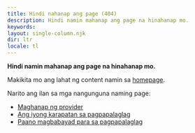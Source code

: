 ```yaml
---
title: Hindi nahanap ang page (404)
description: Hindi namin mahanap ang page na hinahanap mo.
keywords:
layout: single-column.njk
dir: ltr
locale: tl
---
```

**Hindi namin mahanap ang page na hinahanap mo.**

Makikita mo ang lahat ng content namin sa [homepage](/tl/).

Narito ang ilan sa mga nangunguna naming page:

- [Maghanap ng provider](/tl/find-a-provider)
- [Ang iyong karapatan sa pagpapalaglag](/tl/your-rights/your-privacy/)
- [Paano magbabayad para sa pagpapalaglag](/tl/getting-an-abortion/how-to-pay-for-an-abortion/)

